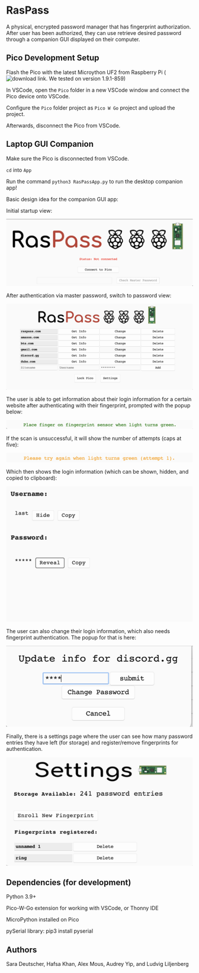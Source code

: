 # RasPass
A physical, encrypted password manager that has fingerprint authorization. After
user has been authorized, they can use retrieve desired password through a
companion GUI displayed on their computer.

## Pico Development Setup
Flash the Pico with the latest Microython UF2 from Raspberry Pi (![download link](https://micropython.org/download/rp2-pico/rp2-pico-latest.uf2). We tested on version 1.9.1-859)


In VSCode, open the `Pico` folder in a new VSCode window and connect the Pico device onto VSCode. 

Configure the `Pico` folder project as `Pico W Go` project and upload the project. 

Afterwards, disconnect the Pico from VSCode.

## Laptop GUI Companion
Make sure the Pico is disconnected from VSCode. 

`cd` into `App`

Run the command `python3 RasPassApp.py` to run the desktop companion app!

Basic design idea for the companion GUI app:

Initial startup view:

![Inital Startup view](/App/imgs/StartScreen.png "Initial Startup View")

After authentication via master password, switch to password view:

![Password Manager view](/App/imgs/PasswordView.png "Password Manager view")

The user is able to get information about their login information for a certain website after authenticating with their fingerprint, prompted with the popup below:

![Successful fingerprint scan](/App/imgs/Success.png "Successful fingerprint scan")

If the scan is unsuccessful, it will show the number of attempts (caps at five):

![Unsuccessful fingerprint scan](/App/imgs/Failure.png "Unsuccessful fingerprint scan")

Which then shows the login information (which can be shown, hidden, and copied to clipboard):

![Login info view](/App/imgs/GetInfo.png "Login info view")

The user can also change their login information, which also needs fingerprint authentication. The popup for that is here:

![Change info view](/App/imgs/Update.png "Change info view")

Finally, there is a settings page where the user can see how many password entries they have left (for storage) and register/remove fingerprints for authentication. 

![Settings view](/App/imgs/SettingsPopUp.png "Settings view")

## Dependencies (for development)
Python 3.9+

Pico-W-Go extension for working with VSCode, or Thonny IDE

MicroPython installed on Pico

pySerial library: pip3 install pyserial


## Authors
Sara Deutscher, Hafsa Khan, Alex Mous, Audrey Yip, and Ludvig Liljenberg
